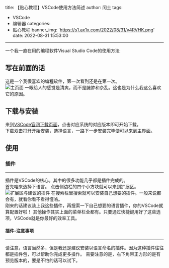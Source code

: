 title: 【贴心教程】VSCode使用方法简述
author: 闰土
tags:
  - VSCode
  - 编辑器
categories:
  - 贴心教程
banner_img: 'https://s1.ax1x.com/2022/08/31/v4RVHK.png'
date: 2022-08-31 15:53:00
---
一个我一直在用的编程软件Visual Studio Code的使用方法    
<!-- more -->
## 写在前面的话
这是一个我很喜欢的编程软件，第一次看到还是在第一次。    
![主页面](https://s1.ax1x.com/2022/08/31/v4RVHK.png)
一眼给人的感觉是清爽，而不是臃肿和杂乱。这也是为什么我这么喜欢它的原因。    
## 下载与安装
来到[VSCode官网下载页面](https://code.visualstudio.com/Download)，点击对应系统的对应版本即可开始下载。    
下载双击打开开始安装，选择语言，一路下一步安装完毕便可以来到主界面。    
## 使用
### 插件
---
插件是VSCode的核心。其中的很多功能几乎都是插件完成的。    
首先咱来选择下语言。
点击侧边栏的四个小方块就可以来到扩展区。    
![扩展区与建议的插件](https://s1.ax1x.com/2022/08/31/v4RLPe.png)
在搜索栏里搜索就可以安装自己想要的插件。一般来说都会有，就看你看不看得懂咯。    
刚来的话建议装上我这些插件，再搜索一下自己想要的语言插件，你的VSCode就算配置好啦！
其他操作其实上面的菜单栏全都有。只要通过快捷键用好了这些选项，VSCode就是你最好的效率工具。
#### 插件-注意事项
---
请注意，语言当然多，但是我还是建议安装以语言命名的插件。因为这种插件往往都是插件包，可以帮助你完成更多操作。
需要注意的是，右下角带正方形的是有预览版本的，要是不怕的话可以试下。